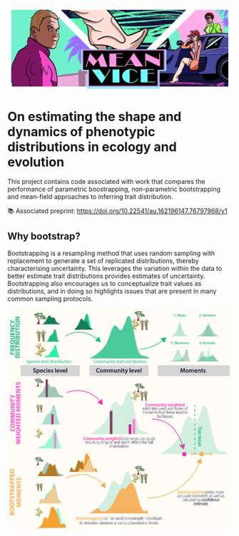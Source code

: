 ![Header](images/Traitstrap_vice.png)

# On estimating the shape and dynamics of phenotypic distributions in ecology and evolution

This project contains code associated with work that compares 
the performance of parametric boostrapping, non-parametric 
bootstrapping and mean-field approaches to inferring trait 
distribution.

:books: Associated preprint: https://doi.org/10.22541/au.162196147.76797968/v1

## Why bootstrap?

Bootstrapping is a resampling method that uses random sampling 
with replacement to generate a set of replicated 
distributions, thereby characterising uncertainty. 
This leverages the variation within the data to better estimate trait distributions provides estimates of 
uncertainty. Bootstrapping also encourages us to conceptualize 
trait values as distributions, and in doing so highlights 
issues that are present in many common sampling protocols.

![](figures/Figure_1.png)

